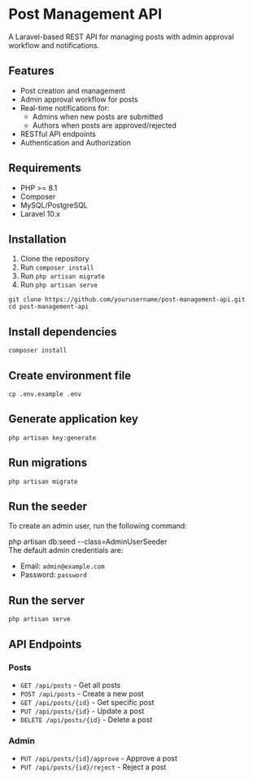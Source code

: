 # Post Management API

A Laravel-based REST API for managing posts with admin approval workflow and notifications.

## Features

- Post creation and management
- Admin approval workflow for posts
- Real-time notifications for:
  - Admins when new posts are submitted
  - Authors when posts are approved/rejected
- RESTful API endpoints
- Authentication and Authorization

## Requirements

- PHP >= 8.1
- Composer
- MySQL/PostgreSQL
- Laravel 10.x

## Installation

1. Clone the repository
2. Run `composer install`
3. Run `php artisan migrate`
4. Run `php artisan serve`

```
git clone https://github.com/yourusername/post-management-api.git
cd post-management-api
```

## Install dependencies

```
composer install
```

## Create environment file

```
cp .env.example .env
```

## Generate application key

```
php artisan key:generate
```

## Run migrations

```
php artisan migrate
```

## Run the seeder

To create an admin user, run the following command:


php artisan db:seed --class=AdminUserSeeder  
The default admin credentials are:
- Email: `admin@example.com`
- Password: `password`

## Run the server

```
php artisan serve
```


## API Endpoints

### Posts
- `GET /api/posts` - Get all posts
- `POST /api/posts` - Create a new post
- `GET /api/posts/{id}` - Get specific post
- `PUT /api/posts/{id}` - Update a post
- `DELETE /api/posts/{id}` - Delete a post

### Admin
- `PUT /api/posts/{id}/approve` - Approve a post
- `PUT /api/posts/{id}/reject` - Reject a post
